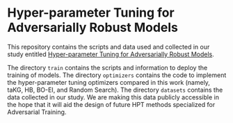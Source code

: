 # Hyper-parameter Tuning for Adversarially Robust Models


This repository contains the scripts and data used and collected in our study entitled [Hyper-parameter Tuning for Adversarially Robust Models](https://arxiv.org/pdf/2304.02497.pdf).

The directory `train` contains the scripts and information to deploy the training of models.
The directory `optimizers` contains the code to implement the hyper-parameter tuning optimizers compared in this work (namely, taKG, HB, BO-EI, and Random Search).
The directory `datasets` contains the data collected in our study. We are making this data publicly accessible in the hope that it will aid
the design of future HPT methods specialized for Adversarial Training. 
